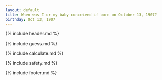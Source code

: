 ```yaml
---
layout: default
title: When was I or my baby conceived if born on October 13, 1907?
birthday: Oct 13, 1907
---
```


{% include header.md %}

{% include guess.md %}

{% include calculate.md %}

{% include safety.md %}

{% include footer.md %}



